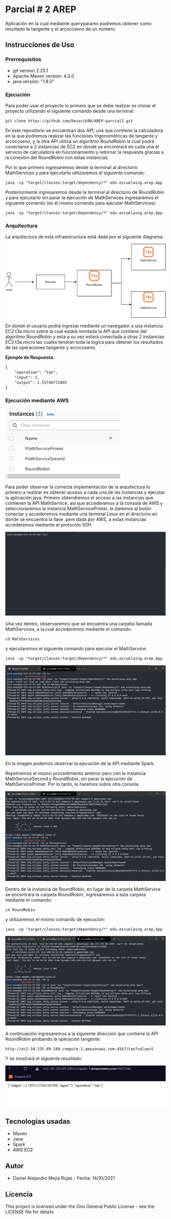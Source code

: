 # Parcial # 2 AREP
Aplicación en la cual mediante queryparams podremos obtener como resultado la tangente y el arcocoseno de un número.
## Instrucciones de Uso

### Prerrequisitos
* git version 2.25.1
* Apache Maven versión: 4.0.0
* java versión: "1.8.0"

### Ejecución
Para poder usar el proyecto lo primero que se debe realizar es clonar el proyecto utilizando el siguiente comando desde una terminal:
```
git clone https://github.com/Desarik98/AREP-parcial2.git
```
En este repositorio se encuentran dos API, una que contiene la calculadora en la que podremos realizar las funciones trigonométricas de tangente y arcocoseno, 
y la otra API utiliza un algoritmo RoundRobin la cual podrá conectarse a 2 instancias de EC2 en donde se encontrará en cada una el servicio de calculadora en funcionamiento 
y retornar la respuesta gracias a la conexión del RoundRobin con estas instancias.

Por lo que primero ingresaremos desde la terminal al directorio MathServices y para ejecutarlo utilizaremos el siguiente comando:
```
java -cp "target/classes:target/dependency/*" edu.escuelaing.arep.App
```

Posteriormente ingresaremos desde la terminal al directorio de RoundRobin y para ejecutarlo sin parar la ejecución de MathServices ingresaremos el siguiente comando (es el mismo comando para ejecutar MathServices):
```
java -cp "target/classes:target/dependency/*" edu.escuelaing.arep.App
```


### Arquitectura
La arquitectura de esta infraestructura está dada por el siguiente diagrama:

![Diagrama](Images/DiagramaArquitectura.png)

En donde el usuario podrá ingresar mediante un navegador a una instancia EC2 t3a.micro sobre la cual estará montada la API que contiene del algoritmo RoundRobin y esta
a su vez estará conectada a otras 2 instancias EC2 t3a.micro las cuales tendrán toda la lógica para obtener los resultados de las operaciones tangente y arcocoseno.

**Ejemplo de Respuesta**

```
{
    "operation": "tan",
    "input": 1,
    "output": 1.55740772465
}
```

### Ejecución mediante AWS

![Instances](Images/Instances.png)

Para poder observar la correcta implementación de la arquitectura lo primero a realizar es obtener acceso a cada una de las instancias y ejecutar la aplicación java.
Primero obtendremos el acceso a las instancias que contienen la API MathService, asi que accederemos a la consola de AWS y seleccionaremos la instancia MathServicePrimer, le daremos 
al botón conectar y accederemos mediante una terminal Linux en el directorio en donde se encuentra la llave .pem dada por AWS, a estas instancias accederemos mediante el protocolo SSH

![Console](Images/Console.png)

Una vez dentro, observaremos que se encuentra una carpeta llamada MathServices, a la cual accederemos mediante el comando:

```
cd MathServices
```

y ejecutaremos el siguiente comando para ejecutar el MathService:

```
java -cp "target/classes:target/dependency/*" edu.escuelaing.arep.App
```
![EjecucionMath1](Images/EjecucionMath.png)

En la imagen podemos observar la ejecución de la API mediante Spark.

Repetiremos el mismo procedimiento anterior pero con la instancia MathServiceSecond y RoundRobin, sin parar la ejecución de MathServicePrimer. Por lo tanto, lo haremos sobre otra consola

![EjecucionMath1](Images/EjecucionMath2.png)

Dentro de la instancia de RoundRobin, en lugar de la carpeta MathService se encontrará la carpeta RoundRobin, ingresaremos a esta carpeta mediante el comando:

```
cd RoundRobin
```

y utilizaremos el mismo comando de ejecución:

```
java -cp "target/classes:target/dependency/*" edu.escuelaing.arep.App
```
![EjecucionRoundRobin](Images/EjecucionRoundRobin.png)

A continuación ingresaremos a la siguiente dirección que contiene la API RoundRobin probando la operación tangente:

```
http://ec2-34-235-89-249.compute-1.amazonaws.com:4567/tan?value=5
```

Y se mostrará el siguiente resultado:

![Result](Images/Result.png)

## Tecnologías usadas
- Maven
- Java
- Spark
- AWS EC2

## Autor
- Daniel Alejandro Mejía Rojas - Fecha: 14/10/2021

## Licencia
This project is licensed under the Gnu General Public License - see the LICENSE file for details